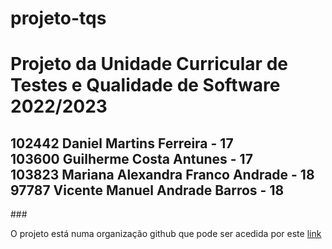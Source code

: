# projeto-tqs
<h1>Projeto da Unidade Curricular de Testes e Qualidade de Software 2022/2023</h1>
<h2>
102442 Daniel Martins Ferreira - 17<br>
103600 Guilherme Costa Antunes - 17<br>
103823 Mariana Alexandra Franco Andrade - 18<br>
97787 Vicente Manuel Andrade Barros - 18
</h2>
###

O projeto está numa organização github que pode ser acedida por este [link](https://github.com/orgs/Roadrunner-TQS/repositories)
